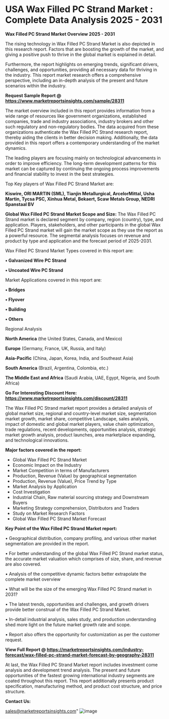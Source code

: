 # USA Wax Filled PC Strand Market : Complete Data Analysis 2025 - 2031

<Strong> Wax Filled PC Strand Market Overview 2025 - 2031</strong>

The rising technology in Wax Filled PC Strand Market is also depicted in this research report. Factors that are boosting the growth of the market, and giving a positive push to thrive in the global market is explained in detail.

Furthermore, the report highlights on emerging trends, significant drivers, challenges, and opportunities, providing all necessary data for thriving in the industry. This report market research offers a comprehensive perspective, including an in-depth analysis of the present and future scenarios within the industry.

<strong>Request Sample Report @ <a href=https://www.marketreportsinsights.com/sample/28311>https://www.marketreportsinsights.com/sample/28311</a></strong>

The market overview included in this report provides information from a wide range of resources like government organizations, established companies, trade and industry associations, industry brokers and other such regulatory and non-regulatory bodies. The data acquired from these organizations authenticate the Wax Filled PC Strand research report, thereby aiding the clients in better decision making. Additionally, the data provided in this report offers a contemporary understanding of the market dynamics.

The leading players are focusing mainly on technological advancements in order to improve efficiency. The long-term development patterns for this market can be captured by continuing the ongoing process improvements and financial stability to invest in the best strategies.

Top Key players of Wax Filled PC Strand Market are:

<strong>Kiswire, ORI MARTIN (SML), Tianjin Metallurgical, ArcelorMittal, Usha Martin, Tycsa PSC, Xinhua Metal, Bekaert, Scaw Metals Group, NEDRI Spanstaal BV</strong>

<strong><b>Global Wax Filled PC Strand Market Scope and Size:</b></strong>
The Wax Filled PC Strand market is declared segment by company, region (country), type, and application. Players, stakeholders, and other participants in the global Wax Filled PC Strand market will gain the market scope as they use the report as a powerful resource. The segmental analysis focuses on revenue and product by type and application and the forecast period of 2025-2031.

Wax Filled PC Strand Market Types covered in this report are:

<strong>• Galvanized Wire PC Strand

• Uncoated Wire PC Strand</strong>

Market Applications covered in this report are:

<strong>• Bridges

• Flyover

• Building

• Others</strong> 

Regional Analysis

<strong>North America</strong> (the United States, Canada, and Mexico)

<strong>Europe</strong> (Germany, France, UK, Russia, and Italy)

<strong>Asia-Pacific</strong> (China, Japan, Korea, India, and Southeast Asia)

<strong>South America</strong> (Brazil, Argentina, Colombia, etc.)

<strong>The Middle East and Africa</strong> (Saudi Arabia, UAE, Egypt, Nigeria, and South Africa)

<strong>Go For Interesting Discount Here: <a href=https://www.marketreportsinsights.com/discount/28311>https://www.marketreportsinsights.com/discount/28311</a></strong>

The Wax Filled PC Strand market report provides a detailed analysis of global market size, regional and country-level market size, segmentation market growth, market share, competitive Landscape, sales analysis, impact of domestic and global market players, value chain optimization, trade regulations, recent developments, opportunities analysis, strategic market growth analysis, product launches, area marketplace expanding, and technological innovations.

<strong><b>Major factors covered in the report:</b></strong>
<ul>
  <li>Global Wax Filled PC Strand Market </li>
  <li>Economic Impact on the Industry</li>
  <li>Market Competition in terms of Manufacturers</li>
  <li>Production, Revenue (Value) by geographical segmentation</li>
  <li>Production, Revenue (Value), Price Trend by Type</li>
  <li>Market Analysis by Application</li>
  <li>Cost Investigation</li>
  <li>Industrial Chain, Raw material sourcing strategy and Downstream Buyers</li>
  <li>Marketing Strategy comprehension, Distributors and Traders</li>
  <li>Study on Market Research Factors</li>
  <li>Global Wax Filled PC Strand Market Forecast</li>
</ul>

<strong><b>Key Point of the Wax Filled PC Strand Market report:</b></strong>

• Geographical distribution, company profiling, and various other market segmentation are provided in the report.

• For better understanding of the global Wax Filled PC Strand market status, the accurate market valuation which comprises of size, share, and revenue are also covered.

• Analysis of the competitive dynamic factors better extrapolate the complete market overview

• What will be the size of the emerging Wax Filled PC Strand market in 2031?

• The latest trends, opportunities and challenges, and growth drivers provide better construal of the Wax Filled PC Strand Market.

• In-detail industrial analysis, sales study, and production understanding shed more light on the future market growth rate and scope.

• Report also offers the opportunity for customization as per the customer request.

<strong><b>View Full Report @ <a href=https://marketreportsinsights.com/industry-forecast/wax-filled-pc-strand-market-forecast-by-geography-28311>https://marketreportsinsights.com/industry-forecast/wax-filled-pc-strand-market-forecast-by-geography-28311</a></b></strong>


At last, the Wax Filled PC Strand Market report includes investment come analysis and development trend analysis. The present and future opportunities of the fastest growing international industry segments are coated throughout this report. This report additionally presents product specification, manufacturing method, and product cost structure, and price structure.

<strong>Contact Us:</strong>

sales@marketreportsinsights.com"
![image](https://github.com/user-attachments/assets/0bda59c2-a6c3-40fd-8b10-ce3bd89841e8)

